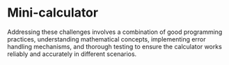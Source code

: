 # Mini-calculator
Addressing these challenges involves a combination of good programming practices, understanding mathematical concepts, implementing error handling mechanisms, and thorough testing to ensure the calculator works reliably and accurately in different scenarios.
